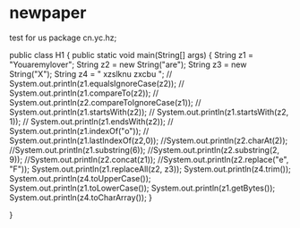 # newpaper
test for  us
package cn.yc.hz;

public class H1 {
public static void main(String[] args) {
	String z1 = "Youaremylover";
	String z2 = new String("are");
	String z3 = new String("X");
	String z4 = " xzslknu zxcbu ";
//    System.out.println(z1.equalsIgnoreCase(z2));
//    System.out.println(z1.compareTo(z2));
//    System.out.println(z2.compareToIgnoreCase(z1));
//    System.out.println(z1.startsWith(z2));
//    System.out.println(z1.startsWith(z2, 1));
//    System.out.println(z1.endsWith(z2));
//    System.out.println(z1.indexOf("o"));
//    System.out.println(z1.lastIndexOf(z2,0));
//System.out.println(z2.charAt(2));
//System.out.println(z1.substring(6));
//System.out.println(z2.substring(2, 9));
//System.out.println(z2.concat(z1));
//System.out.println(z2.replace("e", "F"));
System.out.println(z1.replaceAll(z2, z3));
System.out.println(z4.trim());
System.out.println(z4.toUpperCase());
System.out.println(z1.toLowerCase());
System.out.println(z1.getBytes());
System.out.println(z4.toCharArray());
}
	
	
}
